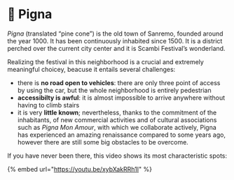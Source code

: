 # 🍍 Pigna

_Pigna_ (translated “pine cone”) is the old town of Sanremo, founded around the year 1000. It has been continuously inhabited since 1500. It is a district perched over the current city center and it is Scambi Festival’s wonderland.

Realizing the festival in this neighborhood is a crucial and extremely meaningful choicey, beacuse it entails several challenges:

- there is **no road open to vehicles**: there are only three point of access by using the car, but the whole neighborhood is entirely pedestrian
- **accessibilty is awful**: it is almost impossible to arrive anywhere without having to climb stairs
- it is very **little known**; nevertheless, thanks to the commitment of the inhabitants, of new commercial activities and of cultural associations such as _Pigna Mon Amour_, with which we collaborate actively, Pigna has experienced an amazing renaissance compared to some years ago, however there are still some big obstacles to be overcome.

If you have never been there, this video shows its most characteristic spots:

{% embed url="https://youtu.be/xybXakRRh1I" %}